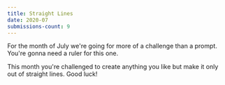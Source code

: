 ```yaml
---
title: Straight Lines
date: 2020-07
submissions-count: 9
---
```

For the month of July we're going for more of a challenge than a prompt. You're gonna need a ruler for this one.

This month you're challenged to create anything you like but make it only out of straight lines. Good luck!

